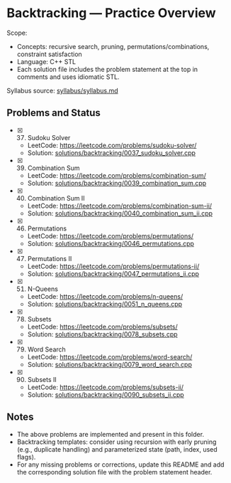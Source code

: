 # Backtracking — Practice Overview

Scope:
- Concepts: recursive search, pruning, permutations/combinations, constraint satisfaction
- Language: C++ STL
- Each solution file includes the problem statement at the top in comments and uses idiomatic STL.

Syllabus source: [syllabus/syllabus.md](../../syllabus/syllabus.md)

## Problems and Status

- [x] 37. Sudoku Solver
  - LeetCode: https://leetcode.com/problems/sudoku-solver/
  - Solution: [solutions/backtracking/0037_sudoku_solver.cpp](./0037_sudoku_solver.cpp)
- [x] 39. Combination Sum
  - LeetCode: https://leetcode.com/problems/combination-sum/
  - Solution: [solutions/backtracking/0039_combination_sum.cpp](./0039_combination_sum.cpp)
- [x] 40. Combination Sum II
  - LeetCode: https://leetcode.com/problems/combination-sum-ii/
  - Solution: [solutions/backtracking/0040_combination_sum_ii.cpp](./0040_combination_sum_ii.cpp)
- [x] 46. Permutations
  - LeetCode: https://leetcode.com/problems/permutations/
  - Solution: [solutions/backtracking/0046_permutations.cpp](./0046_permutations.cpp)
- [x] 47. Permutations II
  - LeetCode: https://leetcode.com/problems/permutations-ii/
  - Solution: [solutions/backtracking/0047_permutations_ii.cpp](./0047_permutations_ii.cpp)
- [x] 51. N-Queens
  - LeetCode: https://leetcode.com/problems/n-queens/
  - Solution: [solutions/backtracking/0051_n_queens.cpp](./0051_n_queens.cpp)
- [x] 78. Subsets
  - LeetCode: https://leetcode.com/problems/subsets/
  - Solution: [solutions/backtracking/0078_subsets.cpp](./0078_subsets.cpp)
- [x] 79. Word Search
  - LeetCode: https://leetcode.com/problems/word-search/
  - Solution: [solutions/backtracking/0079_word_search.cpp](./0079_word_search.cpp)
- [x] 90. Subsets II
  - LeetCode: https://leetcode.com/problems/subsets-ii/
  - Solution: [solutions/backtracking/0090_subsets_ii.cpp](./0090_subsets_ii.cpp)

## Notes

- The above problems are implemented and present in this folder.
- Backtracking templates: consider using recursion with early pruning (e.g., duplicate handling) and parameterized state (path, index, used flags).
- For any missing problems or corrections, update this README and add the corresponding solution file with the problem statement header.